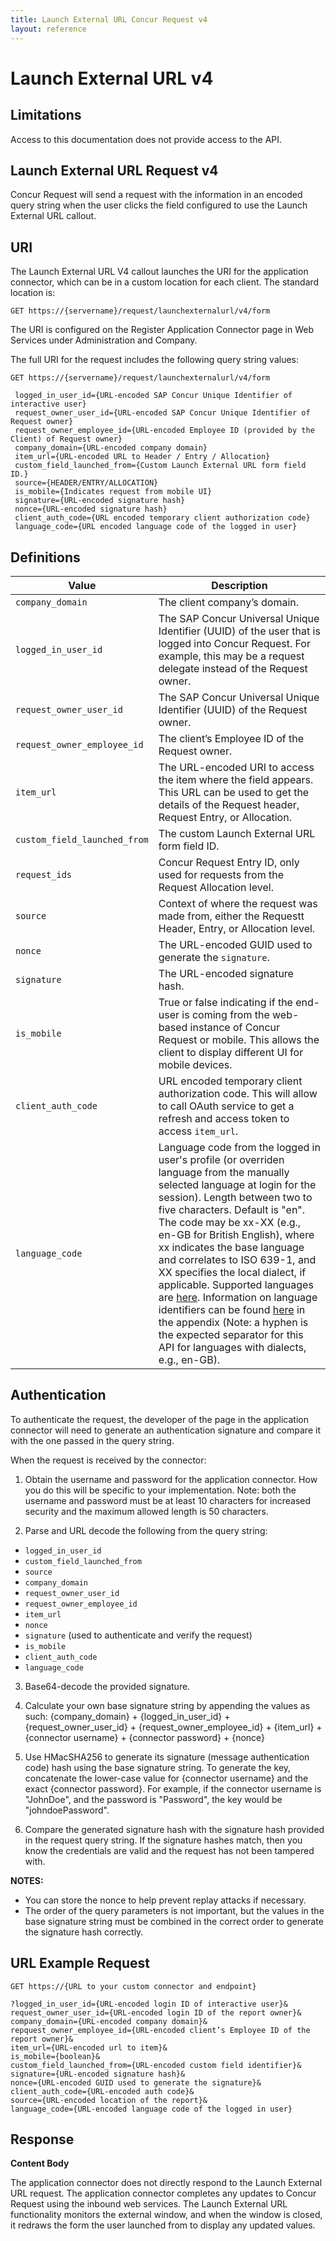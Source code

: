 ```yaml
---
title: Launch External URL Concur Request v4
layout: reference
---
```


# Launch External URL v4

## Limitations

Access to this documentation does not provide access to the API.

## Launch External URL Request v4 <a name="request"></a>

Concur Request will send a request with the information in an encoded query string when the user clicks the field configured to use the Launch External URL callout.

## URI <a name="uri"></a>

The Launch External URL V4 callout launches the URI for the application connector, which can be in a custom location for each client. The standard location is:

`GET https://{servername}/request/launchexternalurl/v4/form`

The URI is configured on the Register Application Connector page in Web Services under Administration and Company.

The full URI for the request includes the following query string values:

`GET https://{servername}/request/launchexternalurl/v4/form`


     logged_in_user_id={URL-encoded SAP Concur Unique Identifier of interactive user}
     request_owner_user_id={URL-encoded SAP Concur Unique Identifier of Request owner}
     request_owner_employee_id={URL-encoded Employee ID (provided by the Client) of Request owner}
     company_domain={URL-encoded company domain}
     item_url={URL-encoded URL to Header / Entry / Allocation}
     custom_field_launched_from={Custom Launch External URL form field ID.}
     source={HEADER/ENTRY/ALLOCATION}
     is_mobile={Indicates request from mobile UI}
     signature={URL-encoded signature hash}
     nonce={URL-encoded signature hash}
     client_auth_code={URL encoded temporary client authorization code}
     language_code={URL encoded language code of the logged in user}

## Definitions <a name="definitions"></a>

Value | Description
--- |---
`company_domain`| The client company’s domain.
`logged_in_user_id`  | The SAP Concur Universal Unique Identifier (UUID) of the user that is logged into Concur Request. For example, this may be a request delegate instead of the Request owner.
`request_owner_user_id` |  The SAP Concur Universal Unique Identifier (UUID) of the Request owner.
`request_owner_employee_id` |  The client’s Employee ID of the Request owner.
`item_url`|  The URL-encoded URI to access the item where the field appears. This URL can be used to get the details of the Request header, Request Entry, or Allocation.
`custom_field_launched_from` |  The custom Launch External URL form field ID.
`request_ids` | Concur Request Entry ID, only used for requests from the Request Allocation level.
`source` |  Context of where the request was made from, either the Requestt Header, Entry, or Allocation level.
`nonce` |  The URL-encoded GUID used to generate the `signature`.
`signature` |  The URL-encoded signature hash.
`is_mobile` |  True or false indicating if the end-user is coming from the web-based instance of Concur Request or mobile. This allows the client to display different UI for mobile devices.
`client_auth_code` |  URL encoded temporary client authorization code. This will allow to call OAuth service to get a refresh and access token to access `item_url`.
`language_code` |  Language code from the logged in user's profile (or overriden language from the manually selected language at login for the session). Length between two to five characters. Default is "en". The code may be xx-XX (e.g., en-GB for British English), where xx indicates the base language and correlates to ISO 639-1, and XX specifies the local dialect, if applicable. Supported languages are [here](https://www.concurtraining.com/customers/tech_pubs/SupportedLanguages-client/SupportedLanguages-client.pdf). Information on language identifiers can be found [here](https://www.concurtraining.com/customers/tech_pubs/Docs/_Current/SPC/Spc_Shr/Shr_SPEC_Emp_Imp.pdf) in the appendix (Note: a hyphen is the expected separator for this API for languages with dialects, e.g., en-GB).

## Authentication <a name="auth"></a>

To authenticate the request, the developer of the page in the application connector will need to generate an authentication signature and compare it with the one passed in the query string.

When the request is received by the connector:

1. Obtain the username and password for the application connector. How you do this will be specific to your implementation. Note: both the username and password must be at least 10 characters for increased security and the maximum allowed length is 50 characters.

2. Parse and URL decode the following from the query string:
  *	`logged_in_user_id`
  *	`custom_field_launched_from`
  *	`source`
  *	`company_domain`
  *	`request_owner_user_id`
  *	`request_owner_employee_id`
  *	`item_url`
  *	`nonce`
  *	`signature` (used to authenticate and verify the request)
  *	`is_mobile`
  *	`client_auth_code`
  *	`language_code`


3. Base64-decode the provided signature.

4. Calculate your own base signature string by appending the values as such:
   {company_domain} + {logged_in_user_id} + {request_owner_user_id} + {request_owner_employee_id} +  {item_url} + {connector username} + {connector password} + {nonce}

5. Use HMacSHA256 to generate its signature (message authentication code) hash using the base signature string. To generate the key, concatenate the lower-case value for {connector username} and the exact {connector password}. For example, if the connector username is "JohnDoe", and the password is "Password", the key would be "johndoePassword".

6. Compare the generated signature hash with the signature hash provided in the request query string. If the signature hashes match, then you know the credentials are valid and the request has not been tampered with.

**NOTES:**

* You can store the nonce to help prevent replay attacks if necessary.
* The order of the query parameters is not important, but the values in the base signature string must be combined in the correct order to generate the signature hash correctly.

## URL Example Request <a name="url-request"></a>

`GET https://{URL to your custom connector and endpoint}`

    ?logged_in_user_id={URL-encoded login ID of interactive user}&
    request_owner_user_id={URL-encoded login ID of the report owner}&
    company_domain={URL-encoded company domain}&
    repquest_owner_employee_id={URL-encoded client’s Employee ID of the report owner}&
    item_url={URL-encoded url to item}&
    is_mobile={boolean}&
    custom_field_launched_from={URL-encoded custom field identifier}&
    signature={URL-encoded signature hash}&
    nonce={URL-encoded GUID used to generate the signature}&
    client_auth_code={URL-encoded auth code}&
    source={URL-encoded location of the report}&
    language_code={URL-encoded language code of the logged in user}

## Response <a name="response"></a>

**Content Body**

The application connector does not directly respond to the Launch External URL request. The application connector completes any updates to Concur Request using the inbound web services. The Launch External URL functionality monitors the external window, and when the window is closed, it redraws the form the user launched from to display any updated values.
